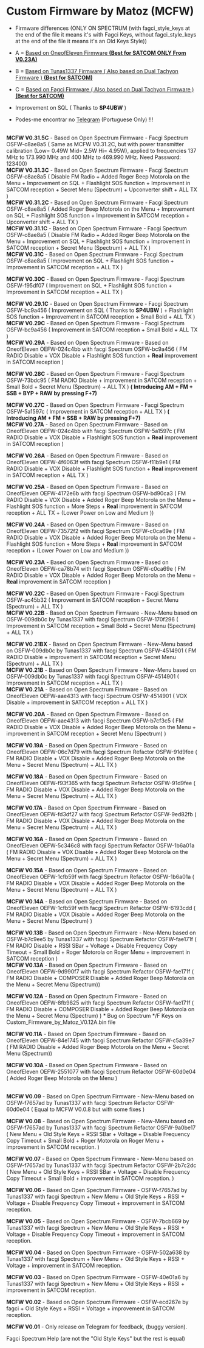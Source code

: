 # Custom Firmware by Matoz (MCFW)
* Firmware differences (ONLY ON SPECTRUM (with fagci_style_keys at the end of the file it means it's with Fagci Keys, without fagci_style_keys at the end of the file it means it's an Old Keys Style))
* A = [Based on OneofEleven Firmware **(Best for SATCOM ONLY From V0.23A)**](https://github.com/OneOfEleven/uv-k5-firmware-custom)
* B = [Based on Tunas1337 Firmware ( Also based on Dual Tachyon Firmware ) **(Best for SATCOM)**](https://github.com/Tunas1337/uv-k5-firmware)
* C = [Based on Fagci Firmware ( Also based on Dual Tachyon Firmware ) **(Best for SATCOM)**](https://github.com/fagci/uv-k5-firmware-fagci-mod)

* Improvement on SQL ( Thanks to **SP4UBW** )

* Podes-me encontrar no [Telegram](https://t.me/PMR446PT) (Portuguese Only) !!!<br><br>

**MCFW V0.31.5C** - Based on Open Spectrum Firmware - Facgi Spectrum OSFW-c8ae8a5 ( Same as MCFW V0.31.2C, but with power transmitter calibration (Low= 0.49W Mid= 2.5W Hi= 4.95W), applied to frequencies 137 MHz to 173.990 MHz and 400 MHz to 469.990 MHz. Need Password: 123400) <br>
**MCFW V0.31.3C** - Based on Open Spectrum Firmware - Facgi Spectrum OSFW-c8ae8a5 ( Disable FM Radio + Added Roger Beep Motorola on the Menu + Improvement on SQL + Flashlight SOS function + Improvement in SATCOM reception + Secret Menu (Spectrum) + Upconverter shift + ALL TX ) <br>
**MCFW V0.31.2C** - Based on Open Spectrum Firmware - Facgi Spectrum OSFW-c8ae8a5 ( Added Roger Beep Motorola on the Menu + Improvement on SQL + Flashlight SOS function + Improvement in SATCOM reception + Upconverter shift + ALL TX ) <br>
**MCFW V0.31.1C** - Based on Open Spectrum Firmware - Facgi Spectrum OSFW-c8ae8a5 ( Disable FM Radio + Added Roger Beep Motorola on the Menu + Improvement on SQL + Flashlight SOS function + Improvement in SATCOM reception + Secret Menu (Spectrum) + ALL TX ) <br>
**MCFW V0.31C** - Based on Open Spectrum Firmware - Facgi Spectrum OSFW-c8ae8a5 ( Improvement on SQL + Flashlight SOS function + Improvement in SATCOM reception + ALL TX ) <br>

**MCFW V0.30C** - Based on Open Spectrum Firmware - Facgi Spectrum OSFW-f95df07 ( Improvement on SQL + Flashlight SOS function + Improvement in SATCOM reception + ALL TX ) <br>

**MCFW V0.29.1C** - Based on Open Spectrum Firmware - Facgi Spectrum OSFW-bc9a456 ( Improvement on SQL ( Thanks to **SP4UBW** ) + Flashlight SOS function + Improvement in SATCOM reception + Small Bold + ALL TX ) <br>
**MCFW V0.29C** - Based on Open Spectrum Firmware - Facgi Spectrum OSFW-bc9a456 ( Improvement in SATCOM reception + Small Bold + ALL TX ) <br>
**MCFW V0.29A** - Based on Open Spectrum Firmware - Based on OneofEleven OEFW-024c4bb with facgi Spectrum OSFW-bc9a456 ( FM RADIO Disable + VOX Disable + Flashlight SOS function + **Real** improvement in SATCOM reception )<br>

**MCFW V0.28C** - Based on Open Spectrum Firmware - Facgi Spectrum OSFW-73bdc95 ( FM RADIO Disable + improvement in SATCOM reception + Small Bold + Secret Menu (Spectrum) + ALL TX ) **( Introducing AM + FM + SSB + BYP + RAW by pressing F+7)** <br>

**MCFW V0.27C** - Based on Open Spectrum Firmware - Facgi Spectrum OSFW-5a1597c ( Improvement in SATCOM reception + ALL TX ) **( Introducing AM + FM + SSB + RAW by pressing F+7)**<br>
**MCFW V0.27A** - Based on Open Spectrum Firmware - Based on OneofEleven OEFW-024c4bb with facgi Spectrum OSFW-5a1597c ( FM RADIO Disable + VOX Disable + Flashlight SOS function + **Real** improvement in SATCOM reception )<br>

**MCFW V0.26A** - Based on Open Spectrum Firmware - Based on OneofEleven OEFW-4f6063f with facgi Spectrum OSFW-f11b9e1 ( FM RADIO Disable + VOX Disable + Flashlight SOS function + **Real** improvement in SATCOM reception + ALL TX )<br>

**MCFW V0.25A** - Based on Open Spectrum Firmware - Based on OneofEleven OEFW-4172e6b with facgi Spectrum OSFW-bd90ca3 ( FM RADIO Disable + VOX Disable + Added Roger Beep Motorola on the Menu + Flashlight SOS function + More Steps + **Real** improvement in SATCOM reception + ALL TX + (Lower Power on Low and Medium ))<br>

**MCFW V0.24A** - Based on Open Spectrum Firmware - Based on OneofEleven OEFW-73572f2 with facgi Spectrum OSFW-c0ca69e ( FM RADIO Disable + VOX Disable + Added Roger Beep Motorola on the Menu + Flashlight SOS function + More Steps + **Real** improvement in SATCOM reception + (Lower Power on Low and Medium ))<br>

**MCFW V0.23A** - Based on Open Spectrum Firmware - Based on OneofEleven OEFW-ca78b74 with facgi Spectrum OSFW-c0ca69e ( FM RADIO Disable + VOX Disable + Added Roger Beep Motorola on the Menu + **Real** improvement in SATCOM reception )<br>

**MCFW V0.22C** - Based on Open Spectrum Firmware - Facgi Spectrum OSFW-ac45b32 ( Improvement in SATCOM reception + Secret Menu (Spectrum) + ALL TX )<br>
**MCFW V0.22B** - Based on Open Spectrum Firmware - New-Menu based on OSFW-009db0c by Tunas1337  with facgi Spectrum OSFW-170f296 ( Improvement in SATCOM reception + Small Bold + Secret Menu (Spectrum) + ALL TX )<br>

**MCFW V0.21BX** - Based on Open Spectrum Firmware - New-Menu based on OSFW-009db0c by Tunas1337  with facgi Spectrum OSFW-4514901 ( FM RADIO Disable + improvement in SATCOM reception + Secret Menu (Spectrum) + ALL TX )<br>
**MCFW V0.21B** - Based on Open Spectrum Firmware - New-Menu based on OSFW-009db0c by Tunas1337  with facgi Spectrum OSFW-4514901 ( Improvement in SATCOM reception + ALL TX )<br>
**MCFW V0.21A** - Based on Open Spectrum Firmware - Based on OneofEleven OEFW-aae4313 with facgi Spectrum OSFW-4514901 ( VOX Disable + improvement in SATCOM reception + ALL TX )<br>

**MCFW V0.20A** - Based on Open Spectrum Firmware - Based on OneofEleven OEFW-aae4313 with facgi Spectrum OSFW-b7cf3c5 ( FM RADIO Disable + VOX Disable + Added Roger Beep Motorola on the Menu + improvement in SATCOM reception + Secret Menu (Spectrum) )<br>

**MCFW V0.19A** - Based on Open Spectrum Firmware - Based on OneofEleven OEFW-06c7d79 with facgi Spectrum Refactor OSFW-91d9fee ( FM RADIO Disable + VOX Disable + Added Roger Beep Motorola on the Menu + Secret Menu (Spectrum) + ALL TX )<br>

**MCFW V0.18A** - Based on Open Spectrum Firmware - Based on OneofEleven OEFW-f93f365 with facgi Spectrum Refactor OSFW-91d9fee ( FM RADIO Disable + VOX Disable + Added Roger Beep Motorola on the Menu + Secret Menu (Spectrum) + ALL TX )<br>

**MCFW V0.17A** - Based on Open Spectrum Firmware - Based on OneofEleven OEFW-fd3df27 with facgi Spectrum Refactor OSFW-9ed82fb ( FM RADIO Disable + VOX Disable + Added Roger Beep Motorola on the Menu + Secret Menu (Spectrum) + ALL TX )<br>

**MCFW V0.16A** - Based on Open Spectrum Firmware - Based on OneofEleven OEFW-5c346c8 with facgi Spectrum Refactor OSFW-1b6a01a ( FM RADIO Disable + VOX Disable + Added Roger Beep Motorola on the Menu + Secret Menu (Spectrum) + ALL TX )<br>

**MCFW V0.15A** - Based on Open Spectrum Firmware - Based on OneofEleven OEFW-1cfb59f with facgi Spectrum Refactor OSFW-1b6a01a ( FM RADIO Disable + VOX Disable + Added Roger Beep Motorola on the Menu + Secret Menu (Spectrum) + ALL TX )<br>

**MCFW V0.14A** - Based on Open Spectrum Firmware - Based on OneofEleven OEFW-1cfb59f with facgi Spectrum Refactor OSFW-6193cdd ( FM RADIO Disable + VOX Disable + Added Roger Beep Motorola on the Menu + Secret Menu (Spectrum) )<br>

**MCFW V0.13B** - Based on Open Spectrum Firmware - New-Menu based on OSFW-b7c9ee5 by Tunas1337 with facgi Spectrum Refactor OSFW-fae171f ( FM RADIO Disable + RSSI SBar + Voltage + Disable Frequency Copy Timeout + Small Bold + Roger Motorola on Roger Menu + improvement in SATCOM reception )<br>
**MCFW V0.13A** - Based on Open Spectrum Firmware - Based on OneofEleven OEFW-9d990f7 with facgi Spectrum Refactor OSFW-fae171f ( FM RADIO Disable + COMPOSER Disable + Added Roger Beep Motorola on the Menu + Secret Menu (Spectrum))<br>

**MCFW V0.12A** - Based on Open Spectrum Firmware - Based on OneofEleven OEFW-8fb9825 with facgi Spectrum Refactor OSFW-fae171f ( FM RADIO Disable + COMPOSER Disable + Added Roger Beep Motorola on the Menu + Secret Menu (Spectrum) ) * Bug on Spectrum */F Keys on Custom_Firmware_by_Matoz_V0.12A.bin file<br>

**MCFW V0.11A** - Based on Open Spectrum Firmware - Based on OneofEleven OEFW-84e1745 with facgi Spectrum Refactor OSFW-c5a39e7 ( FM RADIO Disable + Added Roger Beep Motorola on the Menu + Secret Menu (Spectrum))<br> 

**MCFW V0.10A** - Based on Open Spectrum Firmware - Based on OneofEleven OEFW-2551077 with facgi Spectrum Refactor OSFW-60d0e04 ( Added Roger Beep Motorola on the Menu )<br><br>

**MCFW V0.09** - Based on Open Spectrum Firmware - New-Menu based on OSFW-f7657ad by Tunas1337 with facgi Spectrum Refactor OSFW-60d0e04 ( Equal to MCFW V0.0.8 but with some fixes )<br>

**MCFW V0.08** - Based on Open Spectrum Firmware - New-Menu based on OSFW-f7657ad by Tunas1337 with facgi Spectrum Refactor OSFW-9a0be17 ( New Menu + Old Style Keys + RSSI SBar + Voltage + Disable Frequency Copy Timeout + Small Bold + Roger Motorola on Roger Menu + improvement in SATCOM reception. )<br>

**MCFW V0.07** - Based on Open Spectrum Firmware - New-Menu based on OSFW-f7657ad by Tunas1337 with facgi Spectrum Refactor OSFW-2b7c2dc ( New Menu + Old Style Keys + RSSI SBar + Voltage + Disable Frequency Copy Timeout + Small Bold + improvement in SATCOM reception. )<br>

**MCFW V0.06** - Based on Open Spectrum Firmware - OSFW-f7657ad by Tunas1337 with facgi Spectrum + New Menu + Old Style Keys + RSSI + Voltage + Disable Frequency Copy Timeout + improvement in SATCOM reception.<br>

**MCFW V0.05** - Based on Open Spectrum Firmware - OSFW-7bcb669 by Tunas1337 with facgi Spectrum + New Menu + Old Style Keys + RSSI + Voltage + Disable Frequency Copy Timeout + improvement in SATCOM reception.<br>

**MCFW V0.04** - Based on Open Spectrum Firmware - OSFW-502a638 by Tunas1337 with facgi Spectrum + New Menu + Old Style Keys + RSSI + Voltage + improvement in SATCOM reception.<br> 

**MCFW V0.03** - Based on Open Spectrum Firmware - OSFW-40e01a6 by Tunas1337 with facgi Spectrum + New Menu + Old Style Keys + RSSI + improvement in SATCOM reception.<br>

**MCFW V0.02** - Based on Open Spectrum Firmware - OSFW-ecd267e by fagci + Old Style Keys + RSSI + Voltage + improvement in SATCOM reception. <br>

**MCFW V0.01** - Only release on Telegram for feedback, (buggy version). <br>

Fagci Spectrum Help (are not the "Old Style Keys" but the rest is equal)

